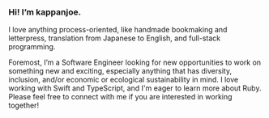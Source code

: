 ### Hi! I’m kappanjoe.

I love anything process-oriented, like handmade bookmaking and letterpress, translation from Japanese to English, and full-stack programming.

Foremost, I’m a Software Engineer looking for new opportunities to work on something new and exciting, especially anything that has diversity, inclusion, and/or economic or ecological sustainability in mind. I love working with Swift and TypeScript, and I'm eager to learn more about Ruby. Please feel free to connect with me if you are interested in working together!
